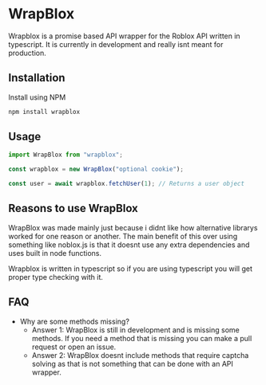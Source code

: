 # WrapBlox

Wrapblox is a promise based API wrapper for the Roblox API written in typescript. It is currently in development and really isnt meant for production.

## Installation

Install using NPM

```bash
npm install wrapblox
```

## Usage

```typescript
import WrapBlox from "wrapblox";

const wrapblox = new WrapBlox("optional cookie");

const user = await wrapblox.fetchUser(1); // Returns a user object
```

## Reasons to use WrapBlox

WrapBlox was made mainly just because i didnt like how alternative librarys worked for one reason or another. The main benefit of this over using something like noblox.js is that it doesnt use any extra dependencies and uses built in node functions.

Wrapblox is written in typescript so if you are using typescript you will get proper type checking with it.

## FAQ
- Why are some methods missing?
    - Answer 1: WrapBlox is still in development and is missing some methods. If you need a method that is missing you can make a pull request or open an issue.
    - Answer 2: WrapBlox doesnt include methods that require captcha solving as that is not something that can be done with an API wrapper.
